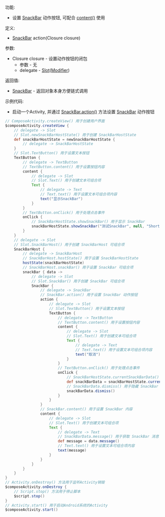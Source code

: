 功能:

+ 设置 [SnackBar](/API/UI/Compose/Widget/SnackBar/README.md) 动作按钮,
  可配合 [content()](/API/UI/Compose/Widget/SnackBar/README.md?id=content) 使用

定义:

+ [SnackBar](/API/UI/Compose/Widget/SnackBar/README.md) action(Closure closure)

参数:

+ Closure closure - 设置动作按钮的闭包
    + 参数 - 无
    + delegate -
      [Slot](/API/UI/Compose/Slot/Slot/README.md)([Modifier](/API/UI/Compose/Modifier/Modifier/README.md))

返回值:

+ [SnackBar](/API/UI/Compose/Widget/SnackBar/README.md) - 返回对象本身方便链式调用

示例代码:

+ 启动一个Activity, 并通过 [SnackBar.action()](/API/UI/Compose/Widget/SnackBar/README.md?id=action)
  方法设置 [SnackBar](/API/UI/Compose/Widget/SnackBar/README.md) 动作按钮

```groovy
// ComposeActivity.createView() 用于创建用户界面
$composeActivity.createView {
    // delegate -> Slot
    // Slot.newSnackBarHostState() 用于创建 SnackBarHostState
    def snackBarHostState = newSnackBarHostState {
        // delegate -> SnackBarHostState
    }
    // Slot.TextButton() 用于设置文本按钮
    TextButton {
        // delegate -> TextButton
        // TextButton.content() 用于设置按钮内容
        content {
            // delegate -> Slot
            // Slot.Text() 用于创建文本可组合项
            Text {
                // delegate -> Text
                // Text.text() 用于设置文本可组合项内容
                text("显示SnackBar")
            }
        }
        // TextButton.onClick() 用于处理点击事件
        onClick {
            // SnackBarHostState.showSnackBar() 用于显示 SnackBar
            snackBarHostState.showSnackBar("测试SnackBar", null, "Short")
        }
    }
    // delegate -> Slot
    // Slot.SnackBarHost() 用于创建 SnackBarHost 可组合项
    SnackBarHost {
        // delegate -> SnackBarHost
        // SnackBarHost.hostState() 用于设置 SnackBarHostState
        hostState(snackBarHostState)
        // SnackBarHost.snackBar() 用于设置 SnackBar 可组合项
        snackBar { data ->
            // delegate -> Slot
            // Slot.SnackBar() 用于创建 SnackBar 可组合项
            SnackBar {
                // delegate -> SnackBar
                // SnackBar.action() 用于设置 SnackBar 动作按钮
                action {
                    // delegate -> Slot
                    // Slot.TextButton() 用于设置文本按钮
                    TextButton {
                        // delegate -> TextButton
                        // TextButton.content() 用于设置按钮内容
                        content {
                            // delegate -> Slot
                            // Slot.Text() 用于创建文本可组合项
                            Text {
                                // delegate -> Text
                                // Text.text() 用于设置文本可组合项内容
                                text("取消")
                            }
                        }
                        // TextButton.onClick() 用于处理点击事件
                        onClick {
                            // SnackBarHostState.currentSnackBarData() 用于获取当前 SnackBarData
                            def snackBarData = snackBarHostState.currentSnackBarData()
                            // SnackBarData.dismiss() 用于隐藏 SnackBar
                            snackBarData.dismiss()
                        }
                    }
                }
                // SnackBar.content() 用于设置 SnackBar 内容
                content {
                    // delegate -> Slot
                    // Slot.Text() 用于创建文本可组合项
                    Text {
                        // delegate -> Text
                        // SnackBarData.message() 用于获取 SnackBar 消息
                        def message = data.message()
                        // Text.text() 用于设置文本可组合项内容
                        text(message)
                    }
                }
            }
        }
    }
}
// Activity.onDestroy() 方法用于监听Activity销毁
$composeActivity.onDestroy {
    // Script.stop() 方法用于停止脚本
    $script.stop()
}
// Activity.start() 用于启动Android系统的Activity
$composeActivity.start()
```